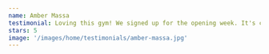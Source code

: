 ```yaml
---
name: Amber Massa
testimonial: Loving this gym! We signed up for the opening week. It's clean and new and the class sizes are small for now. It's a hidden gem but I'm sure not for long!
stars: 5
image: '/images/home/testimonials/amber-massa.jpg'
---
```

